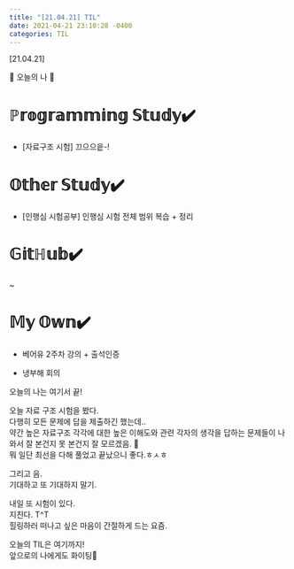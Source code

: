 ```yaml
---
title: "[21.04.21] TIL"
date: 2021-04-21 23:10:28 -0400
categories: TIL
---
```


[21.04.21]

🙌 오늘의 나 🙌

# ℙ𝕣𝕠𝕘𝕣𝕒𝕞𝕞𝕚𝕟𝕘 𝕊𝕥𝕦𝕕𝕪✔️

- [자료구조 시험] 끄으으읕-!   

# 𝕆𝕥𝕙𝕖𝕣 𝕊𝕥𝕦𝕕𝕪✔️
- [인행심 시험공부] 인행심 시험 전체 범위 복습 + 정리

# 𝔾𝕚𝕥ℍ𝕦𝕓✔️

~

# 𝕄𝕪 𝕆𝕨𝕟✔️


- 베어유 2주차 강의 + 출석인증

-  냉부해 회의



오늘의 나는 여기서 끝!   

오늘 자료 구조 시험을 봤다.    
다행히 모든 문제에 답을 제출하긴 했는데..   
약간 높은 자료구조 각각에 대한 높은 이해도와 관련 각자의 생각을 답하는 문제들이 나와서 잘 본건지 못 본건지 잘 모르겠음. 🤔   
뭐 일단 최선을 다해 풀었고 끝났으니 좋다.ㅎㅅㅎ    

그리고 음.    
기대하고 또 기대하지 말기.      

내일 또 시험이 있다.     
지친다. T^T      
힐링하러 떠나고 싶은 마음이 간절하게 드는 요즘.


오늘의 TIL은 여기까지!    
앞으로의 나에게도 화이팅🌸
